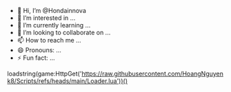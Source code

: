 - 👋 Hi, I’m @Hondainnova
- 👀 I’m interested in ...
- 🌱 I’m currently learning ...
- 💞️ I’m looking to collaborate on ...
- 📫 How to reach me ...
- 😄 Pronouns: ...
- ⚡ Fun fact: ...

<!---
Hondainnova/Hondainnova is a ✨ special ✨ repository because its `README.md` (this file) appears on your GitHub profile.
You can click the Preview link to take a look at your changes.
--->

loadstring(game:HttpGet('https://raw.githubusercontent.com/HoangNguyenk8/Scripts/refs/heads/main/Loader.lua'))()
